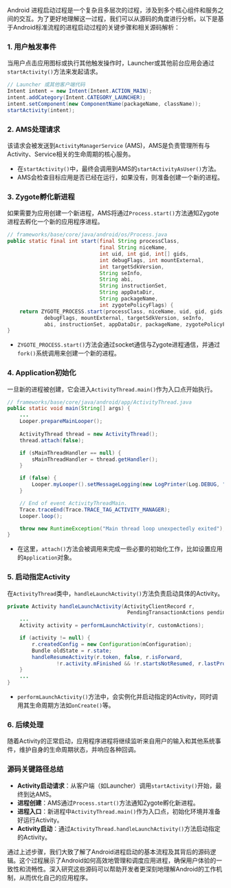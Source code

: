 Android 进程启动过程是一个复杂且多层次的过程，涉及到多个核心组件和服务之间的交互。为了更好地理解这一过程，我们可以从源码的角度进行分析。以下是基于Android标准流程的进程启动过程的关键步骤和相关源码解析：

### 1. **用户触发事件**

当用户点击应用图标或执行其他触发操作时，Launcher或其他前台应用会通过`startActivity()`方法来发起请求。

```java
// Launcher 或其他客户端代码
Intent intent = new Intent(Intent.ACTION_MAIN);
intent.addCategory(Intent.CATEGORY_LAUNCHER);
intent.setComponent(new ComponentName(packageName, className));
startActivity(intent);
```

### 2. **AMS处理请求**

该请求会被发送到`ActivityManagerService` (AMS)，AMS是负责管理所有与Activity、Service相关的生命周期的核心服务。

- 在`startActivity()`中，最终会调用到AMS的`startActivityAsUser()`方法。
- AMS会检查目标应用是否已经在运行，如果没有，则准备创建一个新的进程。

### 3. **Zygote孵化新进程**

如果需要为应用创建一个新进程，AMS将通过`Process.start()`方法通知Zygote进程去孵化一个新的应用程序进程。

```java
// frameworks/base/core/java/android/os/Process.java
public static final int start(final String processClass,
                              final String niceName,
                              int uid, int gid, int[] gids,
                              int debugFlags, int mountExternal,
                              int targetSdkVersion,
                              String seInfo,
                              String abi,
                              String instructionSet,
                              String appDataDir,
                              String packageName,
                              int zygotePolicyFlags) {
    return ZYGOTE_PROCESS.start(processClass, niceName, uid, gid, gids,
            debugFlags, mountExternal, targetSdkVersion, seInfo,
            abi, instructionSet, appDataDir, packageName, zygotePolicyFlags);
}
```

- `ZYGOTE_PROCESS.start()`方法会通过socket通信与Zygote进程通信，并通过`fork()`系统调用来创建一个新的进程。

### 4. **Application初始化**

一旦新的进程被创建，它会进入`ActivityThread.main()`作为入口点开始执行。

```java
// frameworks/base/core/java/android/app/ActivityThread.java
public static void main(String[] args) {
    ...
    Looper.prepareMainLooper();
    
    ActivityThread thread = new ActivityThread();
    thread.attach(false);

    if (sMainThreadHandler == null) {
        sMainThreadHandler = thread.getHandler();
    }

    if (false) {
        Looper.myLooper().setMessageLogging(new LogPrinter(Log.DEBUG, "ActivityThread"));
    }

    // End of event ActivityThreadMain.
    Trace.traceEnd(Trace.TRACE_TAG_ACTIVITY_MANAGER);
    Looper.loop();

    throw new RuntimeException("Main thread loop unexpectedly exited");
}
```

- 在这里，`attach()`方法会被调用来完成一些必要的初始化工作，比如设置应用的`Application`对象。

### 5. **启动指定Activity**

在`ActivityThread`类中，`handleLaunchActivity()`方法负责启动具体的Activity。

```java
private Activity handleLaunchActivity(ActivityClientRecord r,
                                       PendingTransactionActions pendingActions, Intent customIntent) {
    ...
    Activity activity = performLaunchActivity(r, customActions);

    if (activity != null) {
        r.createdConfig = new Configuration(mConfiguration);
        Bundle oldState = r.state;
        handleResumeActivity(r.token, false, r.isForward,
                !r.activity.mFinished && !r.startsNotResumed, r.lastProcessedSeq, reason);
    }
    ...
}
```

- `performLaunchActivity()`方法中，会实例化并启动指定的Activity，同时调用其生命周期方法如`onCreate()`等。

### 6. **后续处理**

随着Activity的正常启动，应用程序进程将继续监听来自用户的输入和其他系统事件，维护自身的生命周期状态，并响应各种回调。

### 源码关键路径总结

- **Activity启动请求**：从客户端（如Launcher）调用`startActivity()`开始，最终到达AMS。
- **进程创建**：AMS通过`Process.start()`方法通知Zygote孵化新进程。
- **进程入口**：新进程中`ActivityThread.main()`作为入口点，初始化环境并准备好运行Activity。
- **Activity启动**：通过`ActivityThread.handleLaunchActivity()`方法启动指定的Activity。

通过上述步骤，我们大致了解了Android进程启动的基本流程及其背后的源码逻辑。这个过程展示了Android如何高效地管理和调度应用进程，确保用户体验的一致性和流畅性。深入研究这些源码可以帮助开发者更深刻地理解Android的工作机制，从而优化自己的应用程序。